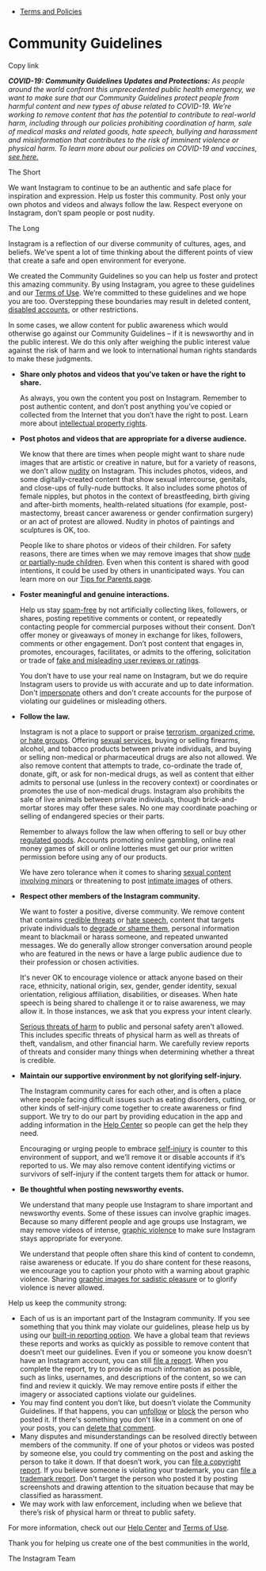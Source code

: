 *   [Terms and Policies](https://help.instagram.com/1417489251945243/?helpref=breadcrumb)

Community Guidelines
====================

Copy link

_**COVID-19: Community Guidelines Updates and Protections:** As people around the world confront this unprecedented public health emergency, we want to make sure that our Community Guidelines protect people from harmful content and new types of abuse related to COVID-19. We’re working to remove content that has the potential to contribute to real-world harm, including through our policies prohibiting coordination of harm, sale of medical masks and related goods, hate speech, bullying and harassment and misinformation that contributes to the risk of imminent violence or physical harm. To learn more about our policies on COVID-19 and vaccines, [see here.](https://help.instagram.com/697825587576762?helpref=faq_content)_

The Short

We want Instagram to continue to be an authentic and safe place for inspiration and expression. Help us foster this community. Post only your own photos and videos and always follow the law. Respect everyone on Instagram, don’t spam people or post nudity.

The Long

Instagram is a reflection of our diverse community of cultures, ages, and beliefs. We’ve spent a lot of time thinking about the different points of view that create a safe and open environment for everyone.

We created the Community Guidelines so you can help us foster and protect this amazing community. By using Instagram, you agree to these guidelines and our [Terms of Use](https://www.instagram.com/legal/terms). We’re committed to these guidelines and we hope you are too. Overstepping these boundaries may result in deleted content, [disabled accounts](https://help.instagram.com/366993040048856?helpref=faq_content), or other restrictions.

In some cases, we allow content for public awareness which would otherwise go against our Community Guidelines – if it is newsworthy and in the public interest. We do this only after weighing the public interest value against the risk of harm and we look to international human rights standards to make these judgments.

*   **Share only photos and videos that you’ve taken or have the right to share.**
    
    As always, you own the content you post on Instagram. Remember to post authentic content, and don’t post anything you’ve copied or collected from the Internet that you don’t have the right to post. Learn more about [intellectual property rights](https://help.instagram.com/126382350847838?helpref=faq_content).
    
*   **Post photos and videos that are appropriate for a diverse audience.**
    
    We know that there are times when people might want to share nude images that are artistic or creative in nature, but for a variety of reasons, we don’t allow [nudity](https://l.instagram.com/?u=https%3A%2F%2Fwww.facebook.com%2Fcommunitystandards%2Fadult_nudity_sexual_activity&e=AT2Mp3t2HuRlJuaujhVIOK1C8uxNCjBve_TAXtpEaMBeJULWSPYjHjGDFkB-Peayepl-f_t_svwTb3wLKupStEWnIokJy6pOIH-eM1LVrzyI_TxuPy5kQb2_8EwvkNfdgkU6T4HMTu6FHvH_de0Kg-PQkcOcajOoiK-2MQ) on Instagram. This includes photos, videos, and some digitally-created content that show sexual intercourse, genitals, and close-ups of fully-nude buttocks. It also includes some photos of female nipples, but photos in the context of breastfeeding, birth giving and after-birth moments, health-related situations (for example, post-mastectomy, breast cancer awareness or gender confirmation surgery) or an act of protest are allowed. Nudity in photos of paintings and sculptures is OK, too.
    
    People like to share photos or videos of their children. For safety reasons, there are times when we may remove images that show [nude or partially-nude children](https://l.instagram.com/?u=https%3A%2F%2Fwww.facebook.com%2Fcommunitystandards%2Fchild_nudity_sexual_exploitation&e=AT2Mp3t2HuRlJuaujhVIOK1C8uxNCjBve_TAXtpEaMBeJULWSPYjHjGDFkB-Peayepl-f_t_svwTb3wLKupStEWnIokJy6pOIH-eM1LVrzyI_TxuPy5kQb2_8EwvkNfdgkU6T4HMTu6FHvH_de0Kg-PQkcOcajOoiK-2MQ). Even when this content is shared with good intentions, it could be used by others in unanticipated ways. You can learn more on our [Tips for Parents page](https://help.instagram.com/154475974694511/?helpref=faq_content).
    
*   **Foster meaningful and genuine interactions.**
    
    Help us stay [spam-free](https://l.instagram.com/?u=https%3A%2F%2Fwww.facebook.com%2Fcommunitystandards%2Fspam&e=AT2Mp3t2HuRlJuaujhVIOK1C8uxNCjBve_TAXtpEaMBeJULWSPYjHjGDFkB-Peayepl-f_t_svwTb3wLKupStEWnIokJy6pOIH-eM1LVrzyI_TxuPy5kQb2_8EwvkNfdgkU6T4HMTu6FHvH_de0Kg-PQkcOcajOoiK-2MQ) by not artificially collecting likes, followers, or shares, posting repetitive comments or content, or repeatedly contacting people for commercial purposes without their consent. Don’t offer money or giveaways of money in exchange for likes, followers, comments or other engagement. Don’t post content that engages in, promotes, encourages, facilitates, or admits to the offering, solicitation or trade of [fake and misleading user reviews or ratings](https://l.instagram.com/?u=https%3A%2F%2Fwww.facebook.com%2Fcommunitystandards%2Ffraud_deception&e=AT2Mp3t2HuRlJuaujhVIOK1C8uxNCjBve_TAXtpEaMBeJULWSPYjHjGDFkB-Peayepl-f_t_svwTb3wLKupStEWnIokJy6pOIH-eM1LVrzyI_TxuPy5kQb2_8EwvkNfdgkU6T4HMTu6FHvH_de0Kg-PQkcOcajOoiK-2MQ).
    
    You don’t have to use your real name on Instagram, but we do require Instagram users to provide us with accurate and up to date information. Don't [impersonate](https://l.instagram.com/?u=https%3A%2F%2Fwww.facebook.com%2Fcommunitystandards%2Fmisrepresentation&e=AT2Mp3t2HuRlJuaujhVIOK1C8uxNCjBve_TAXtpEaMBeJULWSPYjHjGDFkB-Peayepl-f_t_svwTb3wLKupStEWnIokJy6pOIH-eM1LVrzyI_TxuPy5kQb2_8EwvkNfdgkU6T4HMTu6FHvH_de0Kg-PQkcOcajOoiK-2MQ) others and don't create accounts for the purpose of violating our guidelines or misleading others.
    
*   **Follow the law.**
    
    Instagram is not a place to support or praise [terrorism, organized crime, or hate groups](https://l.instagram.com/?u=https%3A%2F%2Fwww.facebook.com%2Fcommunitystandards%2Fdangerous_individuals_organizations&e=AT2Mp3t2HuRlJuaujhVIOK1C8uxNCjBve_TAXtpEaMBeJULWSPYjHjGDFkB-Peayepl-f_t_svwTb3wLKupStEWnIokJy6pOIH-eM1LVrzyI_TxuPy5kQb2_8EwvkNfdgkU6T4HMTu6FHvH_de0Kg-PQkcOcajOoiK-2MQ). Offering [sexual services](https://l.instagram.com/?u=https%3A%2F%2Fwww.facebook.com%2Fcommunitystandards%2Fsexual_solicitation&e=AT2Mp3t2HuRlJuaujhVIOK1C8uxNCjBve_TAXtpEaMBeJULWSPYjHjGDFkB-Peayepl-f_t_svwTb3wLKupStEWnIokJy6pOIH-eM1LVrzyI_TxuPy5kQb2_8EwvkNfdgkU6T4HMTu6FHvH_de0Kg-PQkcOcajOoiK-2MQ), buying or selling firearms, alcohol, and tobacco products between private individuals, and buying or selling non-medical or pharmaceutical drugs are also not allowed. We also remove content that attempts to trade, co-ordinate the trade of, donate, gift, or ask for non-medical drugs, as well as content that either admits to personal use (unless in the recovery context) or coordinates or promotes the use of non-medical drugs. Instagram also prohibits the sale of live animals between private individuals, though brick-and-mortar stores may offer these sales. No one may coordinate poaching or selling of endangered species or their parts.
    
    Remember to always follow the law when offering to sell or buy other [regulated goods](https://l.instagram.com/?u=https%3A%2F%2Fwww.facebook.com%2Fcommunitystandards%2Fregulated_goods&e=AT2Mp3t2HuRlJuaujhVIOK1C8uxNCjBve_TAXtpEaMBeJULWSPYjHjGDFkB-Peayepl-f_t_svwTb3wLKupStEWnIokJy6pOIH-eM1LVrzyI_TxuPy5kQb2_8EwvkNfdgkU6T4HMTu6FHvH_de0Kg-PQkcOcajOoiK-2MQ). Accounts promoting online gambling, online real money games of skill or online lotteries must get our prior written permission before using any of our products.
    
    We have zero tolerance when it comes to sharing [sexual content involving minors](https://l.instagram.com/?u=https%3A%2F%2Fwww.facebook.com%2Fcommunitystandards%2Fchild_nudity_sexual_exploitation&e=AT2Mp3t2HuRlJuaujhVIOK1C8uxNCjBve_TAXtpEaMBeJULWSPYjHjGDFkB-Peayepl-f_t_svwTb3wLKupStEWnIokJy6pOIH-eM1LVrzyI_TxuPy5kQb2_8EwvkNfdgkU6T4HMTu6FHvH_de0Kg-PQkcOcajOoiK-2MQ) or threatening to post [intimate images](https://l.instagram.com/?u=https%3A%2F%2Fwww.facebook.com%2Fcommunitystandards%2Fsexual_exploitation_adults&e=AT2Mp3t2HuRlJuaujhVIOK1C8uxNCjBve_TAXtpEaMBeJULWSPYjHjGDFkB-Peayepl-f_t_svwTb3wLKupStEWnIokJy6pOIH-eM1LVrzyI_TxuPy5kQb2_8EwvkNfdgkU6T4HMTu6FHvH_de0Kg-PQkcOcajOoiK-2MQ) of others.
    
*   **Respect other members of the Instagram community.**
    
    We want to foster a positive, diverse community. We remove content that contains [credible threats](https://l.instagram.com/?u=https%3A%2F%2Fwww.facebook.com%2Fcommunitystandards%2Fcredible_violence&e=AT2Mp3t2HuRlJuaujhVIOK1C8uxNCjBve_TAXtpEaMBeJULWSPYjHjGDFkB-Peayepl-f_t_svwTb3wLKupStEWnIokJy6pOIH-eM1LVrzyI_TxuPy5kQb2_8EwvkNfdgkU6T4HMTu6FHvH_de0Kg-PQkcOcajOoiK-2MQ) or [hate speech](https://l.instagram.com/?u=https%3A%2F%2Fwww.facebook.com%2Fcommunitystandards%2Fhate_speech&e=AT2Mp3t2HuRlJuaujhVIOK1C8uxNCjBve_TAXtpEaMBeJULWSPYjHjGDFkB-Peayepl-f_t_svwTb3wLKupStEWnIokJy6pOIH-eM1LVrzyI_TxuPy5kQb2_8EwvkNfdgkU6T4HMTu6FHvH_de0Kg-PQkcOcajOoiK-2MQ), content that targets private individuals to [degrade or shame them](https://l.instagram.com/?u=https%3A%2F%2Fwww.facebook.com%2Fcommunitystandards%2Fbullying&e=AT2Mp3t2HuRlJuaujhVIOK1C8uxNCjBve_TAXtpEaMBeJULWSPYjHjGDFkB-Peayepl-f_t_svwTb3wLKupStEWnIokJy6pOIH-eM1LVrzyI_TxuPy5kQb2_8EwvkNfdgkU6T4HMTu6FHvH_de0Kg-PQkcOcajOoiK-2MQ), personal information meant to blackmail or harass someone, and repeated unwanted messages. We do generally allow stronger conversation around people who are featured in the news or have a large public audience due to their profession or chosen activities.
    
    It's never OK to encourage violence or attack anyone based on their race, ethnicity, national origin, sex, gender, gender identity, sexual orientation, religious affiliation, disabilities, or diseases. When hate speech is being shared to challenge it or to raise awareness, we may allow it. In those instances, we ask that you express your intent clearly.
    
    [Serious threats of harm](https://l.instagram.com/?u=https%3A%2F%2Fwww.facebook.com%2Fcommunitystandards%2Fcredible_violence&e=AT2Mp3t2HuRlJuaujhVIOK1C8uxNCjBve_TAXtpEaMBeJULWSPYjHjGDFkB-Peayepl-f_t_svwTb3wLKupStEWnIokJy6pOIH-eM1LVrzyI_TxuPy5kQb2_8EwvkNfdgkU6T4HMTu6FHvH_de0Kg-PQkcOcajOoiK-2MQ) to public and personal safety aren't allowed. This includes specific threats of physical harm as well as threats of theft, vandalism, and other financial harm. We carefully review reports of threats and consider many things when determining whether a threat is credible.
    
*   **Maintain our supportive environment by not glorifying self-injury.**
    
    The Instagram community cares for each other, and is often a place where people facing difficult issues such as eating disorders, cutting, or other kinds of self-injury come together to create awareness or find support. We try to do our part by providing education in the app and adding information in the [Help Center](https://help.instagram.com/) so people can get the help they need.
    
    Encouraging or urging people to embrace [self-injury](https://l.instagram.com/?u=https%3A%2F%2Fwww.facebook.com%2Fcommunitystandards%2Fsuicide_self_injury_violence&e=AT2Mp3t2HuRlJuaujhVIOK1C8uxNCjBve_TAXtpEaMBeJULWSPYjHjGDFkB-Peayepl-f_t_svwTb3wLKupStEWnIokJy6pOIH-eM1LVrzyI_TxuPy5kQb2_8EwvkNfdgkU6T4HMTu6FHvH_de0Kg-PQkcOcajOoiK-2MQ) is counter to this environment of support, and we’ll remove it or disable accounts if it’s reported to us. We may also remove content identifying victims or survivors of self-injury if the content targets them for attack or humor.
    
*   **Be thoughtful when posting newsworthy events.**
    
    We understand that many people use Instagram to share important and newsworthy events. Some of these issues can involve graphic images. Because so many different people and age groups use Instagram, we may remove videos of intense, [graphic violence](https://l.instagram.com/?u=https%3A%2F%2Fwww.facebook.com%2Fcommunitystandards%2Fgraphic_violence&e=AT2Mp3t2HuRlJuaujhVIOK1C8uxNCjBve_TAXtpEaMBeJULWSPYjHjGDFkB-Peayepl-f_t_svwTb3wLKupStEWnIokJy6pOIH-eM1LVrzyI_TxuPy5kQb2_8EwvkNfdgkU6T4HMTu6FHvH_de0Kg-PQkcOcajOoiK-2MQ) to make sure Instagram stays appropriate for everyone.
    
    We understand that people often share this kind of content to condemn, raise awareness or educate. If you do share content for these reasons, we encourage you to caption your photo with a warning about graphic violence. Sharing [graphic images for sadistic pleasure](https://l.instagram.com/?u=https%3A%2F%2Fwww.facebook.com%2Fcommunitystandards%2Fcruel_insensitive&e=AT2Mp3t2HuRlJuaujhVIOK1C8uxNCjBve_TAXtpEaMBeJULWSPYjHjGDFkB-Peayepl-f_t_svwTb3wLKupStEWnIokJy6pOIH-eM1LVrzyI_TxuPy5kQb2_8EwvkNfdgkU6T4HMTu6FHvH_de0Kg-PQkcOcajOoiK-2MQ) or to glorify violence is never allowed.
    

Help us keep the community strong:

*   Each of us is an important part of the Instagram community. If you see something that you think may violate our guidelines, please help us by using our [built-in reporting option](https://help.instagram.com/165828726894770?helpref=faq_content). We have a global team that reviews these reports and works as quickly as possible to remove content that doesn’t meet our guidelines. Even if you or someone you know doesn’t have an Instagram account, you can still [file a report](https://help.instagram.com/contact/383679321740945). When you complete the report, try to provide as much information as possible, such as links, usernames, and descriptions of the content, so we can find and review it quickly. We may remove entire posts if either the imagery or associated captions violate our guidelines.
*   You may find content you don’t like, but doesn’t violate the Community Guidelines. If that happens, you can [unfollow](https://help.instagram.com/286340048138725?helpref=faq_content) or [block](https://help.instagram.com/426700567389543/?helpref=faq_content) the person who posted it. If there's something you don't like in a comment on one of your posts, you can [delete that comment](https://help.instagram.com/289098941190483?helpref=faq_content).
*   Many disputes and misunderstandings can be resolved directly between members of the community. If one of your photos or videos was posted by someone else, you could try commenting on the post and asking the person to take it down. If that doesn’t work, you can [file a copyright report](https://help.instagram.com/126382350847838?helpref=faq_content). If you believe someone is violating your trademark, you can [file a trademark report](https://help.instagram.com/222826637847963?helpref=faq_content). Don't target the person who posted it by posting screenshots and drawing attention to the situation because that may be classified as harassment.
*   We may work with law enforcement, including when we believe that there’s risk of physical harm or threat to public safety.

For more information, check out our [Help Center](https://help.instagram.com/) and [Terms of Use](https://l.instagram.com/?u=http%3A%2F%2Finstagram.com%2Flegal%2Fterms%2F%23&e=AT2Mp3t2HuRlJuaujhVIOK1C8uxNCjBve_TAXtpEaMBeJULWSPYjHjGDFkB-Peayepl-f_t_svwTb3wLKupStEWnIokJy6pOIH-eM1LVrzyI_TxuPy5kQb2_8EwvkNfdgkU6T4HMTu6FHvH_de0Kg-PQkcOcajOoiK-2MQ).

Thank you for helping us create one of the best communities in the world,

The Instagram Team
